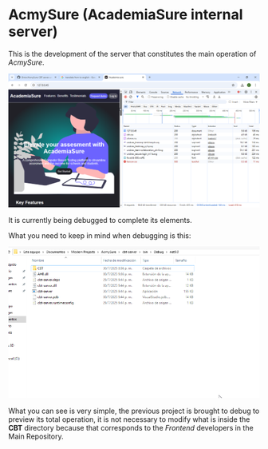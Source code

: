 # AcmySure (AcademiaSure internal server)

This is the development of the server that
constitutes the main operation of *AcmySure*.

![Ilustration](/Pictures/first.png)

It is currently being debugged to complete its elements.  

What you need to keep in mind when debugging is this:

![The-Tree](/Pictures/visible-tree.png)

What you can see is very simple, the previous project is
brought to debug to preview its total operation, it is not
necessary to modify what is inside the **CBT** directory
because that corresponds to the *Frontend* developers in
the Main Repository.